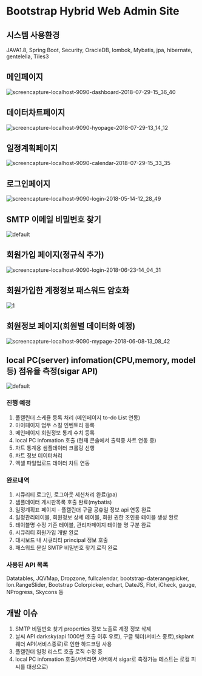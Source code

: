 # Bootstrap Hybrid Web Admin Site
## 시스템 사용환경
JAVA1.8, Spring Boot, Security, OracleDB, lombok, Mybatis, jpa, hibernate, gentelella, Tiles3

## 메인페이지
![screencapture-localhost-9090-dashboard-2018-07-29-15_36_40](https://user-images.githubusercontent.com/12209348/43363683-45fd9a32-9345-11e8-9e76-4c96e39ace30.png)

## 데이터차트페이지
![screencapture-localhost-9090-hyopage-2018-07-29-13_14_12](https://user-images.githubusercontent.com/12209348/43362941-450339c4-9332-11e8-9277-6694821ee320.png)

## 일정계획페이지
![screencapture-localhost-9090-calendar-2018-07-29-15_33_35](https://user-images.githubusercontent.com/12209348/43363652-d2852e80-9344-11e8-8424-53bb0b09291a.png)

## 로그인페이지
![screencapture-localhost-9090-login-2018-05-14-12_28_49](https://user-images.githubusercontent.com/12209348/39977138-c70af462-5772-11e8-89f5-fd99f96a6de2.png)

## SMTP 이메일 비밀번호 찾기
![default](https://user-images.githubusercontent.com/12209348/40882898-7e6d85c2-672a-11e8-8a32-2b227c267d16.PNG)

## 회원가입 페이지(정규식 추가)
![screencapture-localhost-9090-login-2018-06-23-14_04_31](https://user-images.githubusercontent.com/12209348/41805990-c386016a-76ee-11e8-8081-4e2a1467caed.png)

## 회원가입한 계정정보 패스워드 암호화
![1](https://user-images.githubusercontent.com/12209348/41805983-90200564-76ee-11e8-8c9d-ae10c214f873.PNG)

## 회원정보 페이지(회원별 데이터화 예정)
![screencapture-localhost-9090-mypage-2018-06-08-13_08_42](https://user-images.githubusercontent.com/12209348/41138730-44814f86-6b1e-11e8-995b-a592d267f941.png)

## local PC(server) infomation(CPU,memory, model 등) 점유율 측정(sigar API)
![default](https://user-images.githubusercontent.com/12209348/43362948-91c6f26e-9332-11e8-9ef2-5738fb58c32e.PNG)


### 진행 예정
1. 풀캘린더 스케쥴 등록 처리 (메인페이지 to-do List 연동)
2. 마이페이지 업무 스킬 인벤토리 등록 
3. 메인페이지 회원정보 통계 수치 등록
4. local PC infomation 호출 (현재 콘솔에서 출력중 차트 연동 중)
5. 차트 통계용 샘플데이터 크롤링 선행
6. 차트 정보 데이터처리
7. 엑셀 파일업로드 데이터 차트 연동

### 완료내역
1. 시큐리티 로그인, 로그아웃 세션처리 완료(jpa)
2. 샘플데이터 게시판목록 호출 완료(mybatis)
3. 일정계획표 페이지 - 풀캘린더 구글 공휴일 정보 api 연동 완료
4. 일정관리테이블, 회원정보 상세 테이블, 회원 권한 조인용 테이블 생성 완료
5. 테이블명 수정 기존 테이블, 관리자페이지 테이블 명 구분 완료
6. 시큐리티 회원가입 개발 완료
7. 대시보드 내 시큐리티 principal 정보 호출
8. 패스워드 분실 SMTP 비밀번호 찾기 로직 완료

### 사용된 API 목록
Datatables,
JQVMap,
Dropzone,
fullcalendar,
bootstrap-daterangepicker,
Ion.RangeSlider,
Bootstrap Colorpicker,
echart,
DateJS,
Flot,
iCheck,
gauge,
NProgress,
Skycons 등

## 개발 이슈
1. SMTP 비밀번호 찾기 properties 정보 노출로 계정 정보 삭제
2. 날씨 API darksky(api 1000번 호출 이후 유료), 구글 웨더(서비스 종료),skplant 웨더 API(서비스종료)로 인한 하드코딩 사용 
3. 풀캘린더 일정 리스트 호출 로직 수정 중
4. local PC infomation 호출(서버라면 서버에서 sigar로 측정가능 테스트는 로컬 피씨를 대상으로)